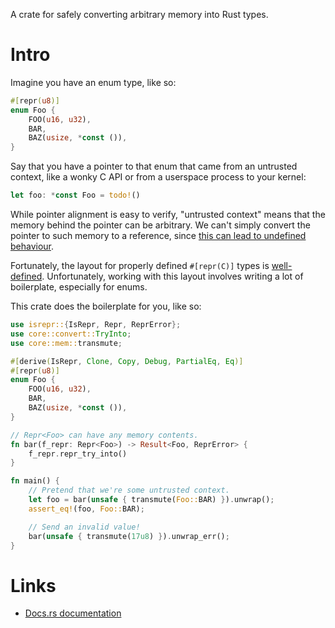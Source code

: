 A crate for safely converting arbitrary memory into Rust types.

Intro
=====

Imagine you have an enum type, like so:

```rust
#[repr(u8)]
enum Foo {
    FOO(u16, u32),
    BAR,
    BAZ(usize, *const ()),
}
```

Say that you have a pointer to that enum that came from an untrusted context,
like a wonky C API or from a userspace process to your kernel:

```rust
let foo: *const Foo = todo!()
```

While pointer alignment is easy to verify, "untrusted context" means that the
memory behind the pointer can be arbitrary. We can't simply convert the pointer
to such memory to a reference, since [this can lead to undefined
behaviour](https://doc.rust-lang.org/reference/behavior-considered-undefined.html).

Fortunately, the layout for properly defined `#[repr(C)]` types is
[well-defined](https://doc.rust-lang.org/reference/type-layout.html).
Unfortunately, working with this layout involves writing a lot of boilerplate,
especially for enums.

This crate does the boilerplate for you, like so:

```rust
use isrepr::{IsRepr, Repr, ReprError};
use core::convert::TryInto;
use core::mem::transmute;

#[derive(IsRepr, Clone, Copy, Debug, PartialEq, Eq)]
#[repr(u8)]
enum Foo {
    FOO(u16, u32),
    BAR,
    BAZ(usize, *const ()),
}

// Repr<Foo> can have any memory contents.
fn bar(f_repr: Repr<Foo>) -> Result<Foo, ReprError> {
    f_repr.repr_try_into()
}

fn main() {
    // Pretend that we're some untrusted context.
    let foo = bar(unsafe { transmute(Foo::BAR) }).unwrap();
    assert_eq!(foo, Foo::BAR);

    // Send an invalid value!
    bar(unsafe { transmute(17u8) }).unwrap_err();
}
```

Links
=====

* [Docs.rs documentation](https://docs.rs/isrepr)
